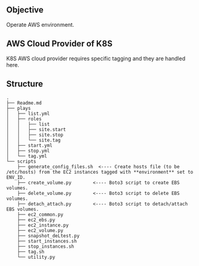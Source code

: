 ## Objective
Operate AWS environment.

## AWS Cloud Provider of K8S
K8S AWS cloud provider requires specific tagging and they are handled here.

## Structure
```
.
├── Readme.md
├── plays
│   ├── list.yml
│   ├── roles
│   │   ├── list
│   │   ├── site.start
│   │   ├── site.stop
│   │   └── site.tag
│   ├── start.yml
│   ├── stop.yml
│   └── tag.yml
└── scripts
    ├── generate_config_files.sh  <---- Create hosts file (to be /etc/hosts) from the EC2 instances tagged with **environment** set to ENV_ID.
    ├── create_volume.py        <---- Boto3 script to create EBS volumes.
    ├── delete_volume.py        <---- Boto3 script to delete EBS volumes.
    ├── detach_attach.py        <---- Boto3 script to detach/attach EBS volumes.
    ├── ec2_common.py
    ├── ec2_ebs.py
    ├── ec2_instance.py
    ├── ec2_volume.py
    ├── snapshot_deLtest.py
    ├── start_instances.sh
    ├── stop_instances.sh
    ├── tag.sh
    └── utility.py
```

